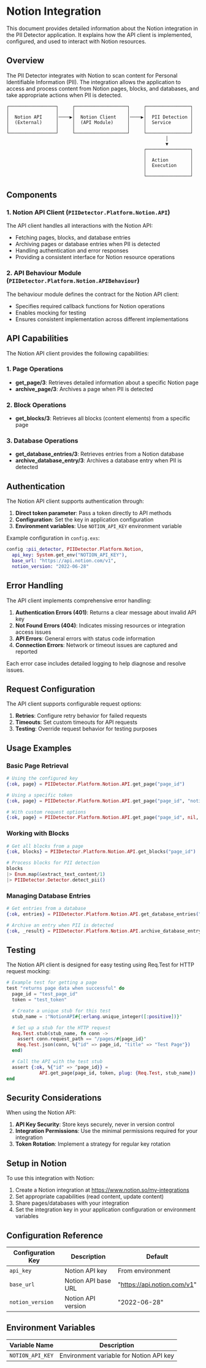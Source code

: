 # Notion Integration

This document provides detailed information about the Notion integration in the PII Detector application. It explains how the API client is implemented, configured, and used to interact with Notion resources.

## Overview

The PII Detector integrates with Notion to scan content for Personal Identifiable Information (PII). The integration allows the application to access and process content from Notion pages, blocks, and databases, and take appropriate actions when PII is detected.

```
┌─────────────────┐     ┌───────────────────┐     ┌────────────────┐
│                 │     │                   │     │                │
│  Notion API     │────▶│  Notion Client    │────▶│  PII Detection │
│  (External)     │     │  (API Module)     │     │  Service       │
│                 │     │                   │     │                │
└─────────────────┘     └───────────────────┘     └────────────────┘
                                                          │
                                                          ▼
                                                  ┌────────────────┐
                                                  │                │
                                                  │  Action        │
                                                  │  Execution     │
                                                  │                │
                                                  └────────────────┘
```

## Components

### 1. Notion API Client (`PIIDetector.Platform.Notion.API`)

The API client handles all interactions with the Notion API:

- Fetching pages, blocks, and database entries
- Archiving pages or database entries when PII is detected
- Handling authentication and error responses
- Providing a consistent interface for Notion resource operations

### 2. API Behaviour Module (`PIIDetector.Platform.Notion.APIBehaviour`)

The behaviour module defines the contract for the Notion API client:

- Specifies required callback functions for Notion operations
- Enables mocking for testing
- Ensures consistent implementation across different implementations

## API Capabilities

The Notion API client provides the following capabilities:

### 1. Page Operations

- **get_page/3**: Retrieves detailed information about a specific Notion page
- **archive_page/3**: Archives a page when PII is detected

### 2. Block Operations

- **get_blocks/3**: Retrieves all blocks (content elements) from a specific page

### 3. Database Operations

- **get_database_entries/3**: Retrieves entries from a Notion database
- **archive_database_entry/3**: Archives a database entry when PII is detected

## Authentication

The Notion API client supports authentication through:

1. **Direct token parameter**: Pass a token directly to API methods
2. **Configuration**: Set the key in application configuration
3. **Environment variables**: Use `NOTION_API_KEY` environment variable

Example configuration in `config.exs`:

```elixir
config :pii_detector, PIIDetector.Platform.Notion,
  api_key: System.get_env("NOTION_API_KEY"),
  base_url: "https://api.notion.com/v1",
  notion_version: "2022-06-28"
```

## Error Handling

The API client implements comprehensive error handling:

1. **Authentication Errors (401)**: Returns a clear message about invalid API key
2. **Not Found Errors (404)**: Indicates missing resources or integration access issues
3. **API Errors**: General errors with status code information
4. **Connection Errors**: Network or timeout issues are captured and reported

Each error case includes detailed logging to help diagnose and resolve issues.

## Request Configuration

The API client supports configurable request options:

1. **Retries**: Configure retry behavior for failed requests
2. **Timeouts**: Set custom timeouts for API requests
3. **Testing**: Override request behavior for testing purposes

## Usage Examples

### Basic Page Retrieval

```elixir
# Using the configured key
{:ok, page} = PIIDetector.Platform.Notion.API.get_page("page_id")

# Using a specific token
{:ok, page} = PIIDetector.Platform.Notion.API.get_page("page_id", "notion_api_key")

# With custom request options
{:ok, page} = PIIDetector.Platform.Notion.API.get_page("page_id", nil, retry: [max_attempts: 5])
```

### Working with Blocks

```elixir
# Get all blocks from a page
{:ok, blocks} = PIIDetector.Platform.Notion.API.get_blocks("page_id")

# Process blocks for PII detection
blocks
|> Enum.map(&extract_text_content/1)
|> PIIDetector.Detector.detect_pii()
```

### Managing Database Entries

```elixir
# Get entries from a database
{:ok, entries} = PIIDetector.Platform.Notion.API.get_database_entries("database_id")

# Archive an entry when PII is detected
{:ok, _result} = PIIDetector.Platform.Notion.API.archive_database_entry("entry_id")
```

## Testing

The Notion API client is designed for easy testing using Req.Test for HTTP request mocking:

```elixir
# Example test for getting a page
test "returns page data when successful" do
  page_id = "test_page_id"
  token = "test_token"

  # Create a unique stub for this test
  stub_name = :"NotionAPI#{:erlang.unique_integer([:positive])}"

  # Set up a stub for the HTTP request
  Req.Test.stub(stub_name, fn conn ->
    assert conn.request_path == "/pages/#{page_id}"
    Req.Test.json(conn, %{"id" => page_id, "title" => "Test Page"})
  end)

  # Call the API with the test stub
  assert {:ok, %{"id" => ^page_id}} =
            API.get_page(page_id, token, plug: {Req.Test, stub_name})
end
```

## Security Considerations

When using the Notion API:

1. **API Key Security**: Store keys securely, never in version control
2. **Integration Permissions**: Use the minimal permissions required for your integration
3. **Token Rotation**: Implement a strategy for regular key rotation

## Setup in Notion

To use this integration with Notion:

1. Create a Notion integration at https://www.notion.so/my-integrations
2. Set appropriate capabilities (read content, update content)
3. Share pages/databases with your integration
4. Set the integration key in your application configuration or environment variables

## Configuration Reference

| Configuration Key | Description | Default |
|------------------|-------------|---------|
| `api_key` | Notion API key | From environment |
| `base_url` | Notion API base URL | "https://api.notion.com/v1" |
| `notion_version` | Notion API version | "2022-06-28" |

## Environment Variables

| Variable Name | Description |
|---------------|-------------|
| `NOTION_API_KEY` | Environment variable for Notion API key | 